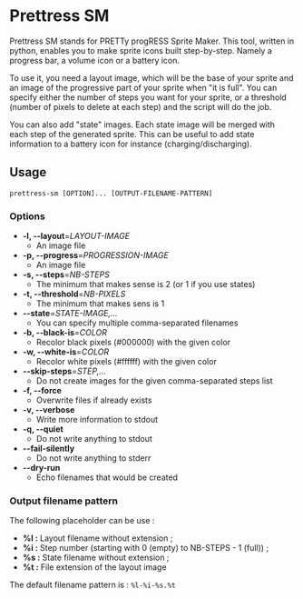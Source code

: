 # Prettress SM

Prettress SM stands for PRETTy progRESS Sprite Maker. This tool, written in
python, enables you to make sprite icons built step-by-step. Namely a progress
bar, a volume icon or a battery icon.

To use it, you need a layout image, which will be the base of your sprite and an
image of the progressive part of your sprite when "it is full". You can specify
either the number of steps you want for your sprite, or a threshold (number of
pixels to delete at each step) and the script will do the job.

You can also add "state" images. Each state image will be merged with each step
of the generated sprite. This can be useful to add state information to a
battery icon for instance (charging/discharging).

## Usage

    prettress-sm [OPTION]... [OUTPUT-FILENAME-PATTERN]

### Options

* **-l, --layout**=*LAYOUT-IMAGE*
    * An image file
* **-p, --progress**=*PROGRESSION-IMAGE*
    * An image file
* **-s, --steps**=*NB-STEPS*
    * The minimum that makes sense is 2 (or 1 if you use states)
* **-t, --threshold**=*NB-PIXELS* 
    * The minimum that makes sens is 1
* **--state**=*STATE-IMAGE,...*
    * You can specify multiple comma-separated filenames
* **-b, --black-is**=*COLOR*
    * Recolor black pixels (#000000) with the given color
* **-w, --white-is**=*COLOR*
    * Recolor white pixels (#ffffff) with the given color
* **--skip-steps**=*STEP,...*
    * Do not create images for the given comma-separated steps list
* **-f, --force**
    * Overwrite files if already exists
* **-v, --verbose**
    * Write more information to stdout
* **-q, --quiet**
    * Do not write anything to stdout
* **--fail-silently**
    * Do not write anything to stderr
* **--dry-run**
    * Echo filenames that would be created

### Output filename pattern

The following placeholder can be use :

* **%l :** Layout filename without extension ;
* **%i :** Step number (starting with 0 (empty) to NB-STEPS - 1 (full)) ;
* **%s :** State filename without extension ;
* **%t :** File extension of the layout image

The default filename pattern is : `%l-%i-%s.%t`
